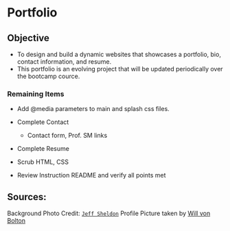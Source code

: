 # Portfolio

## Objective

* To design and build a dynamic websites that showcases a portfolio, bio, contact information, and resume.
* This portfolio is an evolving project that will be updated periodically over the bootcamp cource.
<!-- * Placeholders used in replace of work done for the portfolio will be mentioned here in the README.  -->

### Remaining Items
* Add @media parameters to main and splash css files.
* Complete Contact
    - Contact form, Prof. SM links
* Complete Resume
* Scrub HTML, CSS

* Review Instruction README and verify all points met




## Sources:
Background Photo Credit: [`Jeff Sheldon`](https://unsplash.com/@ugmonk)
Profile Picture taken by [Will von Bolton](https://www.willvonbolton.com/)
